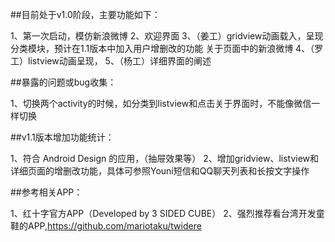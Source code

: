 ##目前处于v1.0阶段，主要功能如下：

  1、第一次启动，模仿新浪微博
  2、欢迎界面
  3、（姜工）gridview动画载入，呈现分类模块，预计在1.1版本中加入用户增删改的功能
      关于页面中的新浪微博
  4、（罗工）listview动画呈现，
  5、（杨工）详细界面的阐述

##暴露的问题或bug收集：

  1、切换两个activity的时候，如分类到listview和点击关于界面时，不能像微信一样切换


##v1.1版本增加功能统计：

  1、符合 Android Design 的应用，（抽屉效果等）
  2、增加gridview、listview和详细页面的增删改功能，具体可参照Youni短信和QQ聊天列表和长按文字操作

##参考相关APP：

  1、红十字官方APP（Developed by 3 SIDED CUBE）
  2、强烈推荐看台湾开发童鞋的APP,https://github.com/mariotaku/twidere
